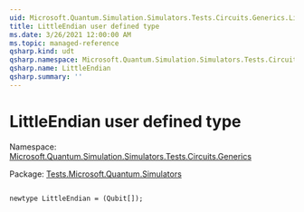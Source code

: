 ```yaml
---
uid: Microsoft.Quantum.Simulation.Simulators.Tests.Circuits.Generics.LittleEndian
title: LittleEndian user defined type
ms.date: 3/26/2021 12:00:00 AM
ms.topic: managed-reference
qsharp.kind: udt
qsharp.namespace: Microsoft.Quantum.Simulation.Simulators.Tests.Circuits.Generics
qsharp.name: LittleEndian
qsharp.summary: ''
---
```


# LittleEndian user defined type

Namespace: [Microsoft.Quantum.Simulation.Simulators.Tests.Circuits.Generics](xref:Microsoft.Quantum.Simulation.Simulators.Tests.Circuits.Generics)

Package: [Tests.Microsoft.Quantum.Simulators](https://nuget.org/packages/Tests.Microsoft.Quantum.Simulators)




```qsharp

newtype LittleEndian = (Qubit[]);
```

